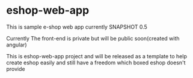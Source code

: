 # eshop-web-app
This is sample e-shop web app currently SNAPSHOT 0.5

Currently The front-end is private but will be public soon(created with angular)

This is eshop-web-app project and will be released as a template to help create eshop easily and still have a freedom which boxed eshop doesn't provide
